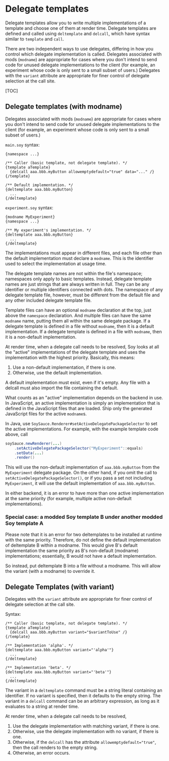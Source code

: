 # Delegate templates

Delegate templates allow you to write multiple implementations of a template and
choose one of them at render time. Delegate templates are defined and called
using `deltemplate` and `delcall`, which have syntax similar to `template` and
`call`.

There are two independent ways to use delegates, differing in how you control
which delegate implementation is called. Delegates associated with mods
(`modname`) are appropriate for cases where you don't intend to send code for
unused delegate implementations to the client (for example, an experiment whose
code is only sent to a small subset of users.) Delegates with the `variant`
attribute are appropriate for finer control of delegate selection at the call
site.

[TOC]

## Delegate templates (with modname)

Delegates associated with mods (`modname`) are appropriate for cases where you
don't intend to send code for unused delegate implementations to the client (for
example, an experiment whose code is only sent to a small subset of users.)

`main.soy` syntax:

```soy
{namespace ...}

/** Caller (basic template, not delegate template). */
{template aTemplate}
  {delcall aaa.bbb.myButton allowemptydefault="true" data="..." /}
{/template}

/** Default implementation. */
{deltemplate aaa.bbb.myButton}
  ...
{/deltemplate}
```

`experiment.soy` syntax:

```soy
{modname MyExperiment}
{namespace ...}

/** My experiment's implementation. */
{deltemplate aaa.bbb.myButton}
  ...
{/deltemplate}
```

The implementations must appear in different files, and each file other than the
default implementation must declare a `modname`. This is the identifier used to
select the implementation at usage time.

The delegate template names are not within the file's namespace; namespaces only
apply to basic templates. Instead, delegate template names are just strings that
are always written in full. They can be any identifier or multiple identifiers
connected with dots. The namespace of any delegate template file, however, must
be different from the default file and any other included delegate template
file.

Template files can have an optional `modname` declaration at the top, just above
the `namespace` declaration. And multiple files can have the same `modname`
name, putting them all within the same delegate package. If a delegate template
is defined in a file without `modname`, then it is a default implementation. If
a delegate template is defined in a file with `modname`, then it is a
non-default implementation.

At render time, when a delegate call needs to be resolved, Soy looks at all the
"active" implementations of the delegate template and uses the implementation
with the highest priority. Basically, this means:

1.  Use a non-default implementation, if there is one.
2.  Otherwise, use the default implementation.

A default implementation must exist, even if it's empty. Any file with a delcall
must also import the file containing the default.

What counts as an "active" implementation depends on the backend in use. In
JavaScript, an active implementation is simply an implementation that is defined
in the JavaScript files that are loaded. Ship only the generated JavaScript
files for the active `modname`s.

In Java, use `SoySauce.Renderer#setActiveDelegatePackageSelector` to set the
active implementations. For example, with the example template code above, call

```java
soySauce.newRenderer(...)
    .setActiveDelegatePackageSelector("MyExperiment"::equals)
    .setData(...)
    .render()
```

This will use the non-default implementation of `aaa.bbb.myButton` from the
`MyExperiment` delegate package. On the other hand, if you omit the call to
`setActiveDelegatePackageSelector()`, or if you pass a set not including
`MyExperiment`, it will use the default implementation of `aaa.bbb.myButton`.

In either backend, it is an error to have more than one active implementation at
the same priority (for example, multiple active non-default implementations).

### Special case: a modded Soy template B under another modded Soy template A

Please note that it is an error for two deltemplates to be installed at runtime
with the same priority. Therefore, do not define the default implementation of
deltemplate B within a modname. This would give B's default implementation the
same priority as B's non-default (modname) implementations; essentially, B would
not have a default implementation.

So instead, put deltemplate B into a file without a modname. This will allow the
variant (with a modname) to override it.

## Delegate Templates (with variant)

Delegates with the `variant` attribute are appropriate for finer control of
delegate selection at the call site.

Syntax:

```soy
/** Caller (basic template, not delegate template). */
{template aTemplate}
  {delcall aaa.bbb.myButton variant="$variantToUse" /}
{/template}

/** Implementation 'alpha'. */
{deltemplate aaa.bbb.myButton variant="'alpha'"}
  ...
{/deltemplate}

/** Implementation 'beta'. */
{deltemplate aaa.bbb.myButton variant="'beta'"}
  ...
{/deltemplate}
```

The variant in a `deltemplate` command must be a string literal containing an
identifier. If no variant is specified, then it defaults to the empty string.
The variant in a `delcall` command can be an arbitrary expression, as long as it
evaluates to a string at render time.

At render time, when a delegate call needs to be resolved,

1.  Use the delegate implementation with matching variant, if there is one.
2.  Otherwise, use the delegate implementation with no variant, if there is one.
3.  Otherwise, if the `delcall` has the attribute `allowemptydefault="true"`,
    then the call renders to the empty string.
4.  Otherwise, an error occurs.
